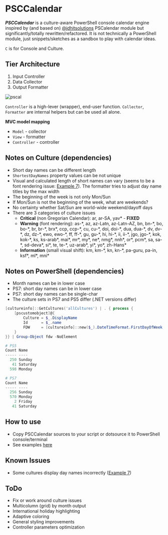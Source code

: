<!--
README.md
- https://docs.github.com/en/get-started/writing-on-github/getting-started-with-writing-and-formatting-on-github/basic-writing-and-formatting-syntax#referencing-external-resources
- https://daringfireball.net/projects/markdown/syntax#backslash
-->
# PSCCalendar

***PSCCalendar*** is a culture-aware PowerShell console calendar engine inspired by (and based on) [@jdhitsolutions](https://github.com/jdhitsolutions/PSCalendar) PSCalendar module but significantly/totally rewritten/refactored. It is not technically a PowerShell module, just snippets/sketches as a sandbox to play with calendar ideas.

`C` is for Console and Culture.

## Tier Architecture
1. Input Controller
2. Data Collector
3. Output Formatter

![pscal](https://user-images.githubusercontent.com/17237559/158593488-c95aa3bd-badd-4fc2-a549-21f790f7a537.png)

`Controller` is a high-lever (wrapper), end-user function. `Collector`, `Formatter` are internal helpers but can be used all alone.

**MVC model mapping**
- `Model` - collector
- `View` - formatter
- `Controller` - controller

## Notes on Culture (dependencies)
- Short day names can be different length
- `ShortestDayNames` property values can be not unique
- Visual and calculated length of short names can vary (seems to be a font rendering issue: [Example 7](https://github.com/scriptingstudio/PSCCalendar/blob/main/show-calendar.md#example-7-culture-font-rendering-anomalies)). The formatter tries to adjust day name titles by the max width
- The beginning of the week is not only Mon/Sun
- If Mon/Sun is not the beginning of the week, what are weekends?
- No certainty whether Sat/Sun are world-wide weekend/dayoff days
- There are 3 categories of culture issues
    - **Critical** (non Gregorian Calendar): ar, ar-SA, yav\* - **FIXED**
    - **Warning** (font rendering): as-\*, az, az-Latn, az-Latn-AZ, bn, bn-\*, bo, bo-\*, br, br-\*, brx\*, ccp, ccp-\*, cu, cu-\*, doi, doi-\*, dua, dua-\*, dv, dv-\*, dz, dz-\*, ewo, ewo-\*, ff, ff-\*, gu, gu-\*, hi, hi-\*, ii, ii-\*, jgo, jgo-\*, kok, kok-\*, ks, ks-arab\*, mai\*, mr\*, my\*, ne\*, nmg\*, nnh\*, or\*, pcm*, sa, sa-\*, sd-deva\*, si\*, te, te-\*, uz-arab\*, yi\*, yo\*, zh-Hans\*
    - **Information** (small visual shift): km, km-\*, kn, kn-\*, pa-guru, pa-in, ksf\*, ml\*, mni\*
<!-- - A calendar with **critical** issue will not show -->

## Notes on PowerShell (dependencies)
- Month names can be in lower case
- PS7: short day names can be in lower case
- PS7: short day names can be single-char
- The culture sets in PS7 and PS5 differ (.NET versions differ)
```powershell
[cultureinfo]::GetCultures('allCultures') | . { process {
    [pscustomobject]@{
        Culture = $_.DisplayName
        Id      = $_.name
        FDW     = [cultureinfo]::new($_).DateTimeFormat.FirstDayOfWeek
    }
}} | Group-Object fdw -NoElement

# PS5
Count Name
----- ----
  250 Sunday
   41 Saturday
  598 Monday

# PS7
Count Name
----- ----
  256 Sunday
  570 Monday
    2 Friday
   41 Saturday
```

## How to use
- Copy PSCCalendar sources to your script or dotsource it to PowerShell console/terminal
- See examples [here](https://github.com/scriptingstudio/PSCCalendar/blob/main/show-calendar.md)

## Known Issues
- Some cultures display day names incorrectly ([Example 7](https://github.com/scriptingstudio/PSCCalendar/blob/main/show-calendar.md#example-7-culture-font-rendering-anomalies))

## ToDo
- Fix or work around culture issues
- Multicolumn (grid) by month output
- International holiday highlighting
- Adaptive coloring
- General styling improvements
- Controller parameters optimization
